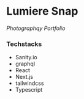 # Lumiere Snap

_Photographqy Portfolio_

### Techstacks

- Sanity.io
- graphql
- React
- Next.js
- tailwindcss
- Typescript
